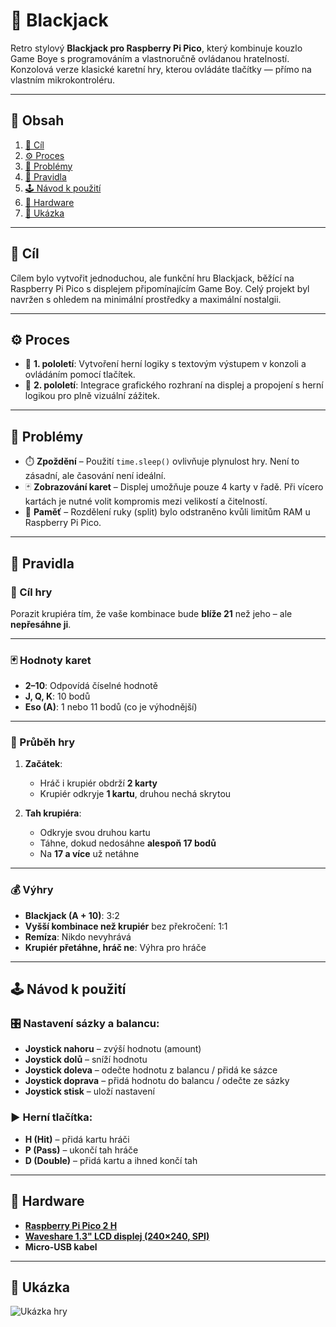 # 🎰 Blackjack

Retro stylový **Blackjack pro Raspberry Pi Pico**, který kombinuje kouzlo Game Boye s programováním a vlastnoručně ovládanou hratelností. Konzolová verze klasické karetní hry, kterou ovládáte tlačítky — přímo na vlastním mikrokontroléru.

---

## 📄 Obsah
1. [🎯 Cíl](#-cíl)
2. [⚙️ Proces](#️-proces)
3. [🐞 Problémy](#-problémy)
4. [📜 Pravidla](#-pravidla)
5. [🕹️ Návod k použití](#️-návod-k-použití)
6. [🔌 Hardware](#-hardware)
7. [📸 Ukázka](#-ukázka)

---

## 🎯 Cíl
Cílem bylo vytvořit jednoduchou, ale funkční hru Blackjack, běžící na Raspberry Pi Pico s displejem připomínajícím Game Boy. Celý projekt byl navržen s ohledem na minimální prostředky a maximální nostalgii.

---

## ⚙️ Proces
- 🔧 **1. pololetí**: Vytvoření herní logiky s textovým výstupem v konzoli a ovládáním pomocí tlačítek.
- 🎨 **2. pololetí**: Integrace grafického rozhraní na displej a propojení s herní logikou pro plně vizuální zážitek.

---

## 🐞 Problémy
- ⏱️ **Zpoždění** – Použití `time.sleep()` ovlivňuje plynulost hry. Není to zásadní, ale časování není ideální.
- 🃏 **Zobrazování karet** – Displej umožňuje pouze 4 karty v řadě. Při vícero kartách je nutné volit kompromis mezi velikostí a čitelností.
- 🧠 **Paměť** – Rozdělení ruky (split) bylo odstraněno kvůli limitům RAM u Raspberry Pi Pico.

---

## 📜 Pravidla

### 🎯 Cíl hry
Porazit krupiéra tím, že vaše kombinace bude **blíže 21** než jeho – ale **nepřesáhne ji**.

---

### 🃏 Hodnoty karet
- **2–10**: Odpovídá číselné hodnotě  
- **J, Q, K**: 10 bodů  
- **Eso (A)**: 1 nebo 11 bodů (co je výhodnější)

---

### 🔄 Průběh hry

1. **Začátek**:
   - Hráč i krupiér obdrží **2 karty**
   - Krupiér odkryje **1 kartu**, druhou nechá skrytou

2. **Tah krupiéra**:
   - Odkryje svou druhou kartu
   - Táhne, dokud nedosáhne **alespoň 17 bodů**
   - Na **17 a více** už netáhne

---

### 💰 Výhry
- **Blackjack (A + 10)**: 3:2  
- **Vyšší kombinace než krupiér** bez překročení: 1:1  
- **Remíza**: Nikdo nevyhrává  
- **Krupiér přetáhne, hráč ne**: Výhra pro hráče  

---

## 🕹️ Návod k použití

### 🎛️ Nastavení sázky a balancu:
- **Joystick nahoru** – zvýší hodnotu (amount)  
- **Joystick dolů** – sníží hodnotu  
- **Joystick doleva** – odečte hodnotu z balancu / přidá ke sázce  
- **Joystick doprava** – přidá hodnotu do balancu / odečte ze sázky  
- **Joystick stisk** – uloží nastavení

### ▶️ Herní tlačítka:
- **H (Hit)** – přidá kartu hráči  
- **P (Pass)** – ukončí tah hráče  
- **D (Double)** – přidá kartu a ihned končí tah  

---

## 🔌 Hardware
- **[Raspberry Pi Pico 2 H](https://rpishop.cz/590612/raspberry-pi-pico-2-h/)**  
- **[Waveshare 1.3" LCD displej (240×240, SPI)](https://rpishop.cz/lcd-oled-displeje/4022-waveshare-13-lcd-displej-pro-raspberry-pi-pico-240240-spi.html)**  
- **Micro-USB kabel**

---

## 📸 Ukázka
![Ukázka hry](https://github.com/user-attachments/assets/97c523bc-52c9-4472-8c38-767d63d46572)
